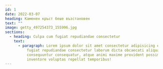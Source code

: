 ```yaml
---
id: 1
date: 2022-03-07
heading: Каменен кръст беше възстановен
text: ""
image: getty_497254373_155996.jpg
sections:
  - heading: Culpa cum fugiat repudiandae consectetur
    text:
      - paragraph: Lorem ipsum dolor sit amet consectetur adipisicing elit. Culpa cum
          fugiat repudiandae consectetur laborum dicta obcaecati aliquam quaerat
          consequuntur consequatur, atque animi maxime provident possimus sed
          inventore voluptas repellat temporibus!
---
```

